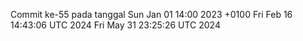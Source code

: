 Commit ke-55 pada tanggal Sun Jan 01 14:00 2023 +0100
Fri Feb 16 14:43:06 UTC 2024
Fri May 31 23:25:26 UTC 2024
